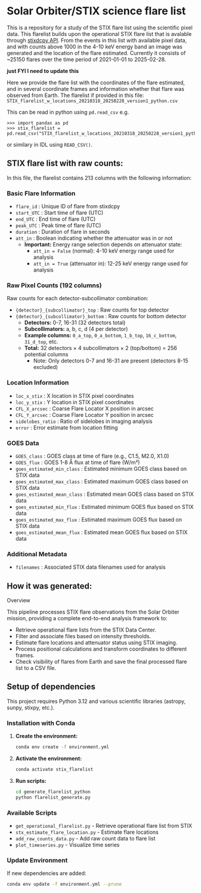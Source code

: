 # Solar Orbiter/STIX science flare list 

This is a repository for a study of the STIX flare list using the scientific pixel data.
This flarelist builds upon the operational STIX flare list that is avalable through [stixdcpy API](https://github.com/i4Ds/stixdcpy).
From the events in this list with available pixel data, and with counts above 1000 in the 4-10 keV energy band an image was generated and the location of the flare estimated. 
Currently it consists of ~25150 flares over the time period of 2021-01-01 to 2025-02-28.

 **just FYI I need to update this** 
 
Here we provide the flare list with the coordinates of the flare estimated, and in several coordinate frames and information whether that flare was observed from Earth.
The flarelist if provided in this file: `STIX_flarelist_w_locations_20210318_20250228_version1_python.csv`

This can be read in python using `pd.read_csv`
e.g. 

```
>>> import pandas as pd
>>> stix_flarelist = pd.read_csv("STIX_flarelist_w_locations_20210318_20250228_version1_python.csv")`
```
or similary in IDL using `READ_CSV()`.

## STIX flare list with raw counts:

In this file, the flarelist contains 213 columns with the following information:

### Basic Flare Information
* `flare_id` : Unique ID of flare from stixdcpy
* `start_UTC` : Start time of flare (UTC)
* `end_UTC` : End time of flare (UTC)
* `peak_UTC` : Peak time of flare (UTC)
* `duration` : Duration of flare in seconds
* `att_in` : Boolean indicating whether the attenuator was in or not
  - **Important:** Energy range selection depends on attenuator state:
    - `att_in = False` (normal): 4-10 keV energy range used for analysis
    - `att_in = True` (attenuator in): 12-25 keV energy range used for analysis

### Raw Pixel Counts (192 columns)
Raw counts for each detector-subcollimator combination:
* `{detector}_{subcollimator}_top` : Raw counts for top detector
* `{detector}_{subcollimator}_bottom` : Raw counts for bottom detector
  - **Detectors:** 0-7, 16-31 (32 detectors total)
  - **Subcollimators:** a, b, c, d (4 per detector)
  - **Example columns:** `0_a_top`, `0_a_bottom`, `1_b_top`, `16_c_bottom`, `31_d_top`, etc.
  - **Total:** 32 detectors × 4 subcollimators × 2 (top/bottom) = 256 potential columns
    - Note: Only detectors 0-7 and 16-31 are present (detectors 8-15 excluded)

### Location Information
* `loc_x_stix` : X location in STIX pixel coordinates
* `loc_y_stix` : Y location in STIX pixel coordinates
* `CFL_X_arcsec` : Coarse Flare Locator X position in arcsec
* `CFL_Y_arcsec` : Coarse Flare Locator Y position in arcsec
* `sidelobes_ratio` : Ratio of sidelobes in imaging analysis
* `error` : Error estimate from location fitting

### GOES Data
* `GOES_class` : GOES class at time of flare (e.g., C1.5, M2.0, X1.0)
* `GOES_flux` : GOES 1-8 Å flux at time of flare (W/m²)
* `goes_estimated_min_class` : Estimated minimum GOES class based on STIX data
* `goes_estimated_max_class` : Estimated maximum GOES class based on STIX data
* `goes_estimated_mean_class` : Estimated mean GOES class based on STIX data
* `goes_estimated_min_flux` : Estimated minimum GOES flux based on STIX data
* `goes_estimated_max_flux` : Estimated maximum GOES flux based on STIX data
* `goes_estimated_mean_flux` : Estimated mean GOES flux based on STIX data

### Additional Metadata
* `filenames` : Associated STIX data filenames used for analysis 


How it was generated:
--------------------
Overview

This pipeline processes STIX flare observations from the Solar Orbiter mission, providing a complete end-to-end analysis framework to:

* Retrieve operational flare lists from the STIX Data Center.
* Filter and associate files based on intensity thresholds.
* Estimate flare locations and attenuator status using STIX imaging.
* Process positional calculations and transform coordinates to different frames.
* Check visibility of flares from Earth and save the final processed flare list to a CSV file.


Setup of dependencies
--------------------

This project requires Python 3.12 and various scientific libraries (astropy, sunpy, stixpy, etc.).

### Installation with Conda

1. **Create the environment:**
   ```bash
   conda env create -f environment.yml
   ```

2. **Activate the environment:**
   ```bash
   conda activate stix_flarelist
   ```

3. **Run scripts:**
   ```bash
   cd generate_flarelist_python
   python flarelist_generate.py
   ```

### Available Scripts

- `get_operational_flarelist.py` - Retrieve operational flare list from STIX
- `stx_estimate_flare_location.py` - Estimate flare locations
- `add_raw_counts_data.py` - Add raw count data to flare list
- `plot_timeseries.py` - Visualize time series



### Update Environment

If new dependencies are added:

```bash
conda env update -f environment.yml --prune
``` 
